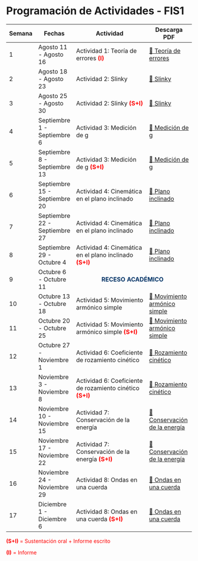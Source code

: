 <h1>Programación de Actividades - FIS1</h1>

<table>
  <thead>
    <tr>
      <th style="width: 7%;">Semana</th>
      <th style="width: 20%;">Fechas</th>
      <th style="width: 48%;">Actividad</th>
      <th style="width: 25%;">Descarga PDF</th>
    </tr>
  </thead>
  <tbody>
    <tr>
      <td>1</td>
      <td>Agosto 11 - Agosto 16</td>
      <td>Actividad 1: Teoría de errores <span style="color:red; font-weight:bold;">(I)</span></td>
      <td><a href="Teoria_de_errores.pdf">📎 Teoría de errores</a></td>
    </tr>
    <tr>
      <td>2</td>
      <td>Agosto 18 - Agosto 23</td>
      <td>Actividad 2: Slinky</td>
      <td><a href="Slinky.pdf">📎 Slinky</a></td>
    </tr>
    <tr>
      <td>3</td>
      <td>Agosto 25 - Agosto 30</td>
      <td>Actividad 2: Slinky <span style="color:red; font-weight:bold;">(S+I)</span></td>
      <td><a href="Slinky.pdf">📎 Slinky</a></td>
    </tr>
    <tr>
      <td>4</td>
      <td>Septiembre 1 - Septiembre 6</td>
      <td>Actividad 3: Medición de g</td>
      <td><a href="Measuring_g.pdf">📎 Medición de g</a></td>
    </tr>
    <tr>
      <td>5</td>
      <td>Septiembre 8 - Septiembre 13</td>
      <td>Actividad 3: Medición de g <span style="color:red; font-weight:bold;">(S+I)</span></td>
      <td><a href="Measuring_g.pdf">📎 Medición de g</a></td>
    </tr>
    <tr>
      <td>6</td>
      <td>Septiembre 15 - Septiembre 20</td>
      <td>Actividad 4: Cinemática en el plano inclinado</td>
      <td><a href="Kinematica_Inclined.pdf">📎 Plano inclinado</a></td>
    </tr>
    <tr>
      <td>7</td>
      <td>Septiembre 22 - Septiembre 27</td>
      <td>Actividad 4: Cinemática en el plano inclinado</td>
      <td><a href="Kinematica_Inclined.pdf">📎 Plano inclinado</a></td>
    </tr>
    <tr>
      <td>8</td>
      <td>Septiembre 29 - Octubre 4</td>
      <td>Actividad 4: Cinemática en el plano inclinado <span style="color:red; font-weight:bold;">(S+I)</span></td>
      <td><a href="Kinematica_Inclined.pdf">📎 Plano inclinado</a></td>
    </tr>
    <tr>
      <td>9</td>
      <td>Octubre 6 - Octubre 11</td>
      <td colspan="2" style="text-align: center; color: #003366; font-weight: bold;">
        RECESO ACADÉMICO
      </td>
    </tr>
    <tr>
      <td>10</td>
      <td>Octubre 13 - Octubre 18</td>
      <td>Actividad 5: Movimiento armónico simple</td>
      <td><a href="PenduloSimple.pdf">📎 Movimiento armónico simple</a></td>
    </tr>
    <tr>
      <td>11</td>
      <td>Octubre 20 - Octubre 25</td>
      <td>Actividad 5: Movimiento armónico simple <span style="color:red; font-weight:bold;">(S+I)</span></td>
      <td><a href="PenduloSimple.pdf">📎 Movimiento armónico simple</a></td>
    </tr>
    <tr>
      <td>12</td>
      <td>Octubre 27 - Noviembre 1</td>
      <td>Actividad 6: Coeficiente de rozamiento cinético</td>
      <td><a href="FrictionKineticCoefficient.pdf">📎 Rozamiento cinético</a></td>
    </tr>
    <tr>
      <td>13</td>
      <td>Noviembre 3 - Noviembre 8</td>
      <td>Actividad 6: Coeficiente de rozamiento cinético <span style="color:red; font-weight:bold;">(S+I)</span></td>
      <td><a href="FrictionKineticCoefficient.pdf">📎 Rozamiento cinético</a></td>
    </tr>
    <tr>
      <td>14</td>
      <td>Noviembre 10 - Noviembre 15</td>
      <td>Actividad 7: Conservación de la energía</td>
      <td><a href="EnergyConservation.pdf">📎 Conservación de la energía</a></td>
    </tr>
    <tr>
      <td>15</td>
      <td>Noviembre 17 - Noviembre 22</td>
      <td>Actividad 7: Conservación de la energía <span style="color:red; font-weight:bold;">(S+I)</span></td>
      <td><a href="EnergyConservation.pdf">📎 Conservación de la energía</a></td>
    </tr>
    <tr>
      <td>16</td>
      <td>Noviembre 24 - Noviembre 29</td>
      <td>Actividad 8: Ondas en una cuerda</td>
      <td><a href="StringWavesSimulation.pdf">📎 Ondas en una cuerda</a></td>
    </tr>
    <tr>
      <td>17</td>
      <td>Diciembre 1 - Diciembre 6</td>
      <td>Actividad 8: Ondas en una cuerda <span style="color:red; font-weight:bold;">(S+I)</span></td>
      <td><a href="StringWavesSimulation.pdf">📎 Ondas en una cuerda</a></td>
    </tr>
  </tbody>
</table>

<p style="color:red;"><strong>(S+I)</strong> = Sustentación oral + Informe escrito</p>
<p style="color:red;"><strong>(I)</strong> = Informe</p>
